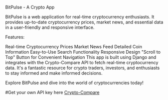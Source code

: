 BitPulse - A Crypto App

BitPulse is a web application for real-time cryptocurrency enthusiasts. It provides up-to-date cryptocurrency prices, market news, and essential data in a user-friendly and responsive interface.

Features:

Real-time Cryptocurrency Prices
Market News Feed
Detailed Coin Information
Easy-to-Use Search Functionality
Responsive Design
"Scroll to Top" Button for Convenient Navigation
This app is built using Django and integrates with the Crypto-Compare API to fetch real-time cryptocurrency data. It's a fantastic resource for crypto traders, investors, and enthusiasts to stay informed and make informed decisions.

Explore BitPulse and dive into the world of cryptocurrencies today!

#Get your own API key here
[Crypto-Compare]([https://min-api.cryptocompare.com/])
